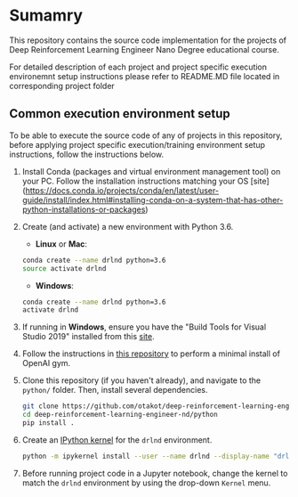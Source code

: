 # Sumamry

This repository contains the source code implementation for the projects of Deep Reinforcement Learning Engineer Nano Degree educational course.

For detailed description of each project and project specific execution environemnt setup instructions please refer to README.MD file located in corresponding project folder

## Common execution environment setup

To be able to execute the source code of any of projects in this repository, before applying project specific execution/training environment setup instructions, follow the instructions below.

1. Install Conda (packages and virtual environment management tool) on your PC. Follow the installation instructions matching your OS [site] (https://docs.conda.io/projects/conda/en/latest/user-guide/install/index.html#installing-conda-on-a-system-that-has-other-python-installations-or-packages)

2. Create (and activate) a new environment with Python 3.6.

	- __Linux__ or __Mac__:
	```bash
	conda create --name drlnd python=3.6
	source activate drlnd
	```
	- __Windows__:
	```bash
	conda create --name drlnd python=3.6
	activate drlnd
	```
3. If running in **Windows**, ensure you have the "Build Tools for Visual Studio 2019" installed from this [site](https://visualstudio.microsoft.com/downloads/).

4. Follow the instructions in [this repository](https://github.com/openai/gym) to perform a minimal install of OpenAI gym.

5. Clone this repository (if you haven't already), and navigate to the `python/` folder.  Then, install several dependencies.
    ```bash
    git clone https://github.com/otakot/deep-reinforcement-learning-engineer-nd.git
    cd deep-reinforcement-learning-engineer-nd/python
    pip install .
    ```

6. Create an [IPython kernel](http://ipython.readthedocs.io/en/stable/install/kernel_install.html) for the `drlnd` environment.
    ```bash
    python -m ipykernel install --user --name drlnd --display-name "drlnd"
    ```

7. Before running project code in a Jupyter notebook, change the kernel to match the `drlnd` environment by using the drop-down `Kernel` menu.
